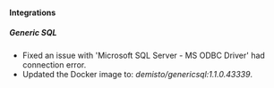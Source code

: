 
#### Integrations
##### Generic SQL
- Fixed an issue with 'Microsoft SQL Server  - MS ODBC Driver' had connection error.
- Updated the Docker image to: *demisto/genericsql:1.1.0.43339*.